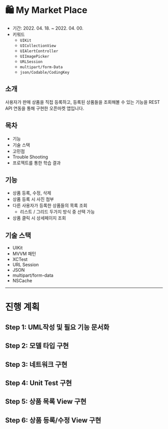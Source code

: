 # 🛍 My Market Place

- 기간: 2022. 04. 18. ~ 2022. 04. 00.
- 키워드
  - `UIKit`
  - `UICollectionView`
  - `UIAlertController`
  - `UIImagePicker`
  - `URLSession`
  - `multipart/form-Data`
  - `json/Codable/CodingKey`
 ## 소개
 사용자가 판매 상품을 직접 등록하고, 등록된 상품들을 조회해볼 수 있는 기능을 REST API 연동을 통해 구현한 오픈마켓 앱입니다. 


## 목차
- 기능
- 기술 스택
- 고민점
- Trouble Shooting
- 프로젝트를 통한 학습 결과

## 기능
- 상품 등록, 수정, 삭제
- 상품 등록 시 사진 첨부
- 다른 사용자가 등록한 상품들의 목록 조회
  - 리스트 / 그리드 두가지 방식 중 선택 가능
- 상품 클릭 시 상세페이지 조회

## 기술 스택
- UIKit
- MVVM 패턴
- XCTest
- URL Session
- JSON
- multipart/form-data
- NSCache



---
# 진행 계획
## Step 1: UML작성 및 필요 기능 문서화
## Step 2: 모델 타입 구현
## Step 3: 네트워크 구현 
## Step 4: Unit Test 구현
## Step 5: 상품 목록 View 구현
## Step 6: 상품 등록/수정 View 구현
